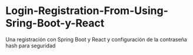 # Login-Registration-From-Using-Sring-Boot-y-React
Una registración con Spring Boot y React y configuración de la contraseña hash para seguridad
